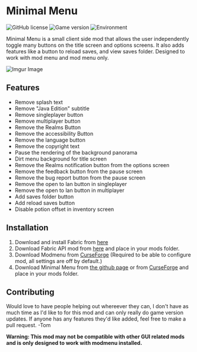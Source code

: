 # Minimal Menu

![GitHub license](https://img.shields.io/badge/license-MIT-blue)
![Game version](https://img.shields.io/badge/minecraft-1.16.5-blueviolet)
![Environment](https://img.shields.io/badge/environment-client-red)

Minimal Menu is a small client side mod that allows the user independently toggle many buttons on the title screen and options screens. It also adds features like a button to reload saves, and view saves folder. Designed to work with mod menu and mod menu only.

![Imgur Image](https://i.imgur.com/PcamapY.jpg)


## Features
* Remove splash text
* Remove "Java Edition" subtitle
* Remove singleplayer button
* Remove multiplayer button
* Remove the Realms Button
* Remove the accessibility Button
* Remove the language button
* Remove the copyright text
* Pause the rendering of the background panorama
* Dirt menu background for title screen
* Remove the Realms notification button from the options screen
* Remove the feedback button from the pause screen
* Remove the bug report button from the pause screen
* Remove the open to lan button in singleplayer
* Remove the open to lan button in multiplayer
* Add saves folder button
* Add reload saves button
* Disable potion offset in inventory screen


## Installation

1. Download and install Fabric from [here](https://fabricmc.net/use)
2. Download Fabric API mod from [here](https://www.curseforge.com/minecraft/mc-mods/fabric-api) and place in your mods folder.
3. Download Modmenu from [CurseForge](https://www.curseforge.com/minecraft/mc-mods/modmenu) (Required to be able to configure mod, all settings are off by default.)
4. Download Minimal Menu from [the github page](https://github.com/TomB-134/MinimalMenu/releases) or from [CurseForge](https://www.curseforge.com/minecraft/mc-mods/minimal-menu) and place in your mods folder.

## Contributing 

Would love to have people helping out whereever they can, I don't have as much time as I'd like to for this mod and can only really do game version updates. If anyone has any features they'd like added, feel free to make a pull request. -Tom

**Warning: This mod may not be compatible with other GUI related mods and is only designed to work with modmenu installed.**
